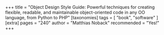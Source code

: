 +++
title = "Object Design Style Guide: Powerful techniques for creating flexible, readable, and maintainable object-oriented code in any OO language, from Python to PHP"
[taxonomies]
tags = [ "book", "software" ]
[extra]
pages = "240"
author = "Matthias Noback"
recommended = "Yes!"
+++
